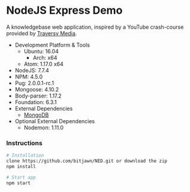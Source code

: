 # NodeJS Express Demo
<p>A knowledgebase web application, inspired by a YouTube crash-course provided by <a href="https://youtu.be/lAUncPg_FVw">Traversy Media</a>.</p>

<ul>
	<li>Development Platform & Tools
		<ul>
			<li>Ubuntu: 16.04
				<ul>
					<li>Arch: x64</li>
				</ul>
			</li>
			<li>Atom: 1.17.0 x64</li>
		</ul>
	</li>
  <li>NodeJS: 7.7.4</li>
  <li>NPM: 4.5.0</li>
  <li>Pug: 2.0.0.1-rc.1</li>
	<li>Mongoose: 4.10.2</li>
	<li>Body-parser: 1.17.2</li>
  <li>Foundation: 6.3.1</li>
	<li>External Dependencies
		<ul>
			<li><a href="https://docs.mongodb.com/">MongoDB</a></li>
		</ul>
	</li>
	<li>Optional External Dependencies
		<ul>
			<li>Nodemon: 1.11.0</li>
		</ul>
</ul>

<h3>Instructions</h3>

```bash
# Installation
clone https://github.com/bitjawn/NED.git or download the zip
npm install

# Start app
npm start
```

